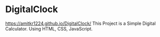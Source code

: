 # DigitalClock
https://amitkr1224.github.io/DigitalClock/
This Project is a Simple Digital Calculator.
Using HTML, CSS, JavaScript.
